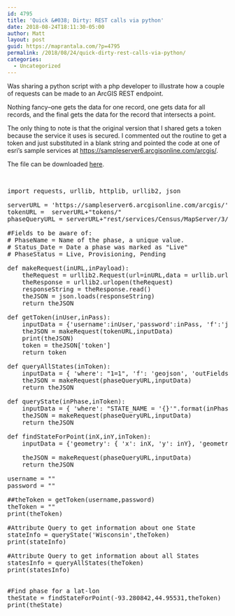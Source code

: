 ```yaml
---
id: 4795
title: 'Quick &#038; Dirty: REST calls via python'
date: 2018-08-24T18:11:30-05:00
author: Matt
layout: post
guid: https://maprantala.com/?p=4795
permalink: /2018/08/24/quick-dirty-rest-calls-via-python/
categories:
  - Uncategorized
---
```

Was sharing a python script with a php developer to illustrate how a couple of requests can be made to an ArcGIS REST endpoint.

Nothing fancy&#8211;one gets the data for one record, one gets data for all records, and the final gets the data for the record that intersects a point.

The only thing to note is that the original version that I shared gets a token because the service it uses is secured. I commented out the routine to get a token and just substituted in a blank string and pointed the code at one of esri&#8217;s sample services at https://sampleserver6.arcgisonline.com/arcgis/.

The file can be downloaded <a href="https://github.com/MapRantala/Blog/blob/master/python/python/20180824_RESTRequests/sampleRESTRequests.py" target="_blank" rel="noopener">here</a>.

&nbsp;

<pre>import requests, urllib, httplib, urllib2, json

serverURL = 'https://sampleserver6.arcgisonline.com/arcgis/'
tokenURL =  serverURL+"tokens/"
phaseQueryURL = serverURL+"rest/services/Census/MapServer/3/query"

#Fields to be aware of:
# PhaseName = Name of the phase, a unique value.
# Status_Date = Date a phase was marked as "Live"
# PhaseStatus = Live, Provisioning, Pending

def makeRequest(inURL,inPayload):
    theRequest = urllib2.Request(url=inURL,data = urllib.urlencode(inPayload))
    theResponse = urllib2.urlopen(theRequest)
    responseString = theResponse.read()
    theJSON = json.loads(responseString)
    return theJSON

def getToken(inUser,inPass):
    inputData = {'username':inUser,'password':inPass, 'f':'json'}
    theJSON = makeRequest(tokenURL,inputData)
    print(theJSON)
    token = theJSON['token']
    return token

def queryAllStates(inToken):
    inputData = { 'where': "1=1", 'f': 'geojson', 'outFields': '*' , 'outSR': 4326, 'token':inToken}
    theJSON = makeRequest(phaseQueryURL,inputData)
    return theJSON

def queryState(inPhase,inToken):
    inputData = { 'where': "STATE_NAME = '{}'".format(inPhase), 'f': 'geojson', 'outFields': '*' , 'outSR': 4326, 'token':inToken}
    theJSON = makeRequest(phaseQueryURL,inputData)
    return theJSON

def findStateForPoint(inX,inY,inToken):
    inputData = {'geometry': { 'x': inX, 'y': inY}, 'geometryType': 'esriGeometryPoint', 'inSR':4326, 'spatialRel':'esriSpatialRelIntersects', 'outFields':'*', 'f': 'json','token':inToken}

    theJSON = makeRequest(phaseQueryURL,inputData)
    return theJSON

username = ""
password = ""

##theToken = getToken(username,password)
theToken = ""
print(theToken)

#Attribute Query to get information about one State
stateInfo = queryState('Wisconsin',theToken)
print(stateInfo)

#Attribute Query to get information about all States
statesInfo = queryAllStates(theToken)
print(statesInfo)


#Find phase for a lat-lon
theState = findStateForPoint(-93.280842,44.95531,theToken)
print(theState)
</pre>